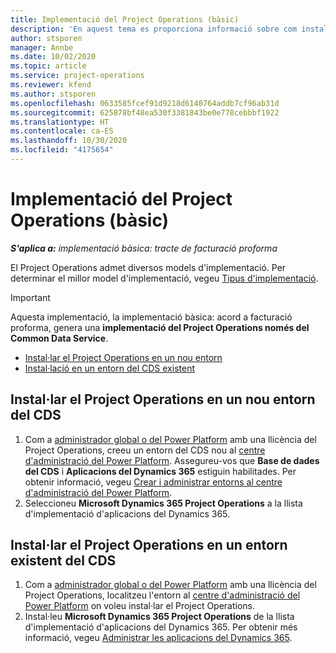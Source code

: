 ```yaml
---
title: Implementació del Project Operations (bàsic)
description: 'En aquest tema es proporciona informació sobre com instal·lar la implementació bàsica del Project Operations: acord a facturació proforma.'
author: stsporen
manager: Annbe
ms.date: 10/02/2020
ms.topic: article
ms.service: project-operations
ms.reviewer: kfend
ms.author: stsporen
ms.openlocfilehash: 0633585fcef91d9218d6140764addb7cf96ab31d
ms.sourcegitcommit: 625878bf48ea530f3381843be0e778cebbbf1922
ms.translationtype: HT
ms.contentlocale: ca-ES
ms.lasthandoff: 10/30/2020
ms.locfileid: "4175654"
---
```

# <a name="deploy-project-operations---lite"></a>Implementació del Project Operations (bàsic)

_**S'aplica a:** implementació bàsica: tracte de facturació proforma_

El Project Operations admet diversos models d'implementació. Per determinar el millor model d'implementació, vegeu [Tipus d'implementació](determine-deployment-type.md).


> [!IMPORTANT]
> Aquesta implementació, la implementació bàsica: acord a facturació proforma, genera una **implementació del Project Operations només del Common Data Service**.

- [Instal·lar el Project Operations en un nou entorn](#new)
- [Instal·lació en un entorn del CDS existent](#existing)



## <a name="install-project-operations-to-a-new-cds-environment"></a><a name="new"></a>Instal·lar el Project Operations en un nou entorn del CDS

1. Com a [administrador global o del Power Platform](https://docs.microsoft.com/power-platform/admin/global-service-administrators-can-administer-without-license) amb una llicència del Project Operations, creeu un entorn del CDS nou al [centre d'administració del Power Platform](https://admin.powerplatform.com). Assegureu-vos que **Base de dades del CDS** i **Aplicacions del Dynamics 365** estiguin habilitades. Per obtenir informació, vegeu [Crear i administrar entorns al centre d'administració del Power Platform](https://docs.microsoft.com/power-platform/admin/create-environment#create-an-environment-in-the-power-platform-admin-center).
2. Seleccioneu **Microsoft Dynamics 365 Project Operations** a la llista d'implementació d'aplicacions del Dynamics 365.


## <a name="install-project-operations-to-an-existing-cds-environment"></a><a name="existing"></a>Instal·lar el Project Operations en un entorn existent del CDS

1. Com a [administrador global o del Power Platform](https://docs.microsoft.com/power-platform/admin/global-service-administrators-can-administer-without-license) amb una llicència del Project Operations, localitzeu l'entorn al [centre d'administració del Power Platform](https://admin.powerplatform.com) on voleu instal·lar el Project Operations.
2. Instal·leu **Microsoft Dynamics 365 Project Operations** de la llista d'implementació d'aplicacions del Dynamics 365. Per obtenir més informació, vegeu [Administrar les aplicacions del Dynamics 365](https://docs.microsoft.com/power-platform/admin/manage-apps).


